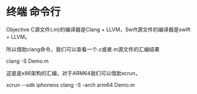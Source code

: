 # 终端 命令行

Objective C源文件(.m)的编译器是Clang + LLVM，Swift源文件的编译器是swift + LLVM。

所以借助clang命令，我们可以查看一个.c或者.m源文件的汇编结果

clang -S Demo.m

这是是x86架构的汇编，对于ARM64我们可以借助xcrun，

xcrun --sdk iphoneos clang -S -arch arm64 Demo.m
